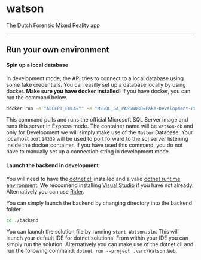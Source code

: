 # watson
The Dutch Forensic Mixed Reality app

---

## Run your own environment

#### Spin up a local database
In development mode, the API tries to connect to a local database using some fake credentials. You can easilly set up a database locally by using docker. **Make sure you have docker installed!** If you have docker, you can run the command below.

```sh
docker run -e "ACCEPT_EULA=Y" -e "MSSQL_SA_PASSWORD=Fake-Development-Password1!" -e "MSSQL_PID=Evaluation" -p 14339:1433  --name watson-db --hostname watson-db -v watson-data-volume:/var/opt/mssql -d mcr.microsoft.com/mssql/server:2022-latest
```

This command pulls and runs the official Microsoft SQL Server image and runs this server in Express mode. The container name will be `watson-db` and only for Development we will simply make use of the `Master` Database. Your localhost port `14339` will be used to port forward to the sql server listening inside the docker container. If you have used this command, you do not have to manually set up a connection string in development mode.

#### Launch the backend in development
You will need to have the [dotnet cli](https://learn.microsoft.com/en-us/dotnet/core/tools/) installed and a valid [dotnet runtime environment](https://dotnet.microsoft.com/en-us/download). We reccomend installing [Visual Studio](https://code.visualstudio.com/download) if you have not already. Alternatively you can use [Rider](https://www.jetbrains.com/rider/).

You can simply launch the backend by changing directory into the backend folder

```sh
cd ./backend
```

You can launch the solution file by running `start Watson.sln`. This will launch your default IDE for dotnet solutions. From within your IDE you can simply run the solution. Alternatively you can make use of the dotnet cli and run the following command: `dotnet run --project .\src\Watson.Web`.

